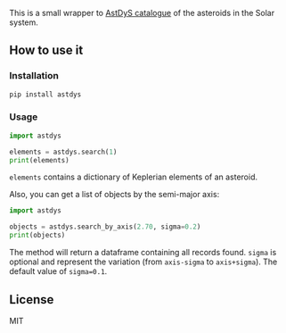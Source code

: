 This is a small wrapper to [AstDyS catalogue](https://newton.spacedys.com/astdys2/index.php?pc=0) of the asteroids in the Solar system.

## How to use it

### Installation

```bash
pip install astdys
```

### Usage

```python
import astdys

elements = astdys.search(1)
print(elements)
```

`elements` contains a dictionary of Keplerian elements of an asteroid.

Also, you can get a list of objects by the semi-major axis:

```python
import astdys

objects = astdys.search_by_axis(2.70, sigma=0.2)
print(objects)
```

The method will return a dataframe containing all records found. `sigma` is optional and represent the variation (from `axis-sigma` to `axis+sigma`). The default value of `sigma=0.1`.

## License

MIT
